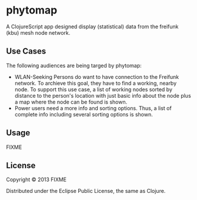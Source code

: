 # phytomap

A ClojureScript app designed display (statistical) data from the freifunk (kbu) mesh node network.

## Use Cases

The following audiences are being targed by phytomap:

* WLAN-Seeking Persons do want to have connection to the Freifunk network. To archieve this goal, they have to find a working, nearby node. To support this use case, a list of working nodes sorted by distance to the person's location with just basic info about the node plus a map where the node can be found is shown.
* Power users need a more info and sorting options. Thus, a list of complete info including several sorting options is shown.

## Usage

FIXME

## License

Copyright © 2013 FIXME

Distributed under the Eclipse Public License, the same as Clojure.
